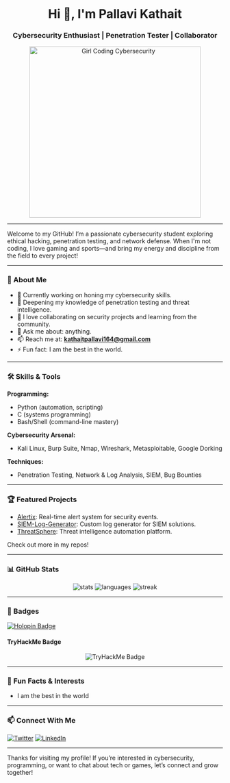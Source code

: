 <h1 align="center">Hi 👋, I'm Pallavi Kathait</h1>
<h3 align="center">Cybersecurity Enthusiast | Penetration Tester | Collaborator</h3>

<p align="center">
  <!-- Google image about cybersecurity/dark mode coding -->
  <img alt="Girl Coding Cybersecurity" width="400" src="https://github.com/shriya2603/shriya2603/blob/main/coding-girl-dark.jpeg?raw=true" />
</p>

---

Welcome to my GitHub! I’m a passionate cybersecurity student exploring ethical hacking, penetration testing, and network defense. When I'm not coding, I love gaming and sports—and bring my energy and discipline from the field to every project!

---

### 🚀 About Me
- 🔭 Currently working on honing my cybersecurity skills.
- 🌱 Deepening my knowledge of penetration testing and threat intelligence.
- 🤝 I love collaborating on security projects and learning from the community.
- 💬 Ask me about: anything.
- 📫 Reach me at: **kathaitpallavi164@gmail.com**
- ⚡ Fun fact: I am the best in the world.

---

### 🛠️ Skills & Tools

**Programming:**
- Python (automation, scripting)
- C (systems programming)
- Bash/Shell (command-line mastery)

**Cybersecurity Arsenal:**
- Kali Linux, Burp Suite, Nmap, Wireshark, Metasploitable, Google Dorking

**Techniques:**
- Penetration Testing, Network & Log Analysis, SIEM, Bug Bounties

---

### 🏆 Featured Projects

- [Alertix](https://github.com/iceybubble/Alertix): Real-time alert system for security events.
- [SIEM-Log-Generator](https://github.com/iceybubble/SIEM-Log-Generator): Custom log generator for SIEM solutions.
- [ThreatSphere](https://github.com/iceybubble/ThreatSphere): Threat intelligence automation platform.

Check out more in my repos!

---

### 📊 GitHub Stats

<p align="center">
  <img src="https://github-readme-stats.vercel.app/api?username=iceybubble&show_icons=true&locale=en" alt="stats" />
  <img src="https://github-readme-stats.vercel.app/api/top-langs?username=iceybubble&show_icons=true&locale=en&layout=compact" alt="languages" />
  <img src="https://github-readme-streak-stats.herokuapp.com/?user=iceybubble&" alt="streak" />
</p>

---

### 🏅 Badges

<p align="left">
  <a href="https://holopin.io/@iceybubble"><img src="https://holopin.me/iceybubble" alt="Holopin Badge" /></a>
</p>

#### TryHackMe Badge

<p align="center">
  <img src="https://tryhackme-badges.s3.amazonaws.com/PallaviKathait.png" alt="TryHackMe Badge" />
</p>

---

### 🌱 Fun Facts & Interests

- I am the best in the world

---

### 📫 Connect With Me

<p align="left">
  <a href="https://twitter.com/maybe_priyanshi" target="_blank"><img src="https://img.shields.io/twitter/follow/maybe_priyanshi?logo=twitter&style=for-the-badge" alt="Twitter" /></a>
  <a href="https://linkedin.com/in/pallavikathait" target="_blank"><img src="https://img.shields.io/badge/LinkedIn-blue?style=for-the-badge&logo=linkedin" alt="LinkedIn" /></a>
</p>

---

Thanks for visiting my profile! If you’re interested in cybersecurity, programming, or want to chat about tech or games, let’s connect and grow together!